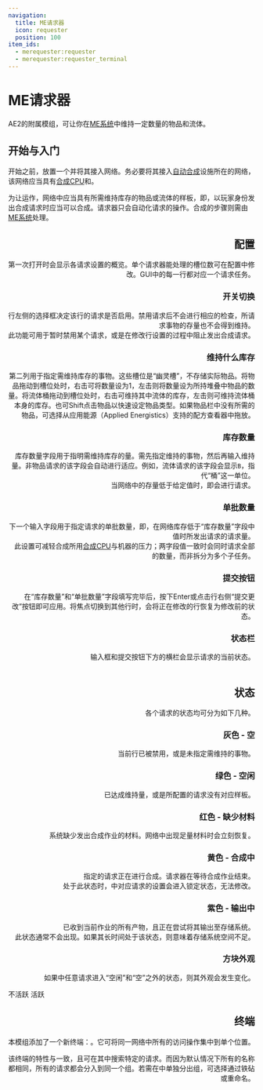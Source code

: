 ```yaml
---
navigation:
  title: ME请求器
  icon: requester
  position: 100
item_ids:
  - merequester:requester
  - merequester:requester_terminal
---
```


# ME请求器

<Row>
  <ItemImage id="requester" scale="3"/>
  <ItemImage id="requester_terminal" scale="3"/>
</Row>

AE2的附属模组，可让你在[ME系统](ae2:getting-started.md#你的第一个ME系统)中维持一定数量的物品和流体。
<br/>

## 开始与入门

开始之前，放置一个<ItemLink id="requester"/>并将其接入网络。务必要将其接入[自动合成](ae2:ae2-mechanics/autocrafting.md)设施所在的网络，该网络应当具有[合成CPU](ae2:ae2-mechanics/autocrafting.md#合成CPU)和<ItemLink id="ae2:pattern_provider"/>。

<RecipeFor id="requester"/>

为让<ItemLink id="requester"/>运作，网络中应当具有所需维持库存的物品或流体的样板，即，以玩家身份发出合成请求时应当可以合成。请求器只会自动化请求的操作。合成的步骤则需由[ME系统](ae2:getting-started.md#你的第一个ME系统)处理。
<br/>

<FloatingImage src="assets/gui.png" align="right"/>

## 配置

第一次打开<ItemLink id="requester"/>时会显示各请求设置的概览。单个请求器能处理的槽位数可在配置中修改。GUI中的每一行都对应一个请求任务。
<br/>

### 开关切换

行左侧的选择框决定该行的请求是否启用。禁用请求后不会进行相应的检查，所请求事物的存量也不会得到维持。<br/>
此功能可用于暂时禁用某个请求，或是在修改行设置的过程中阻止<ItemLink id="requester"/>发出合成请求。
<br/>

### 维持什么库存

第二列用于指定需维持库存的事物。这些槽位是“幽灵槽”，不存储实际物品。将物品拖动到槽位处时，右击可将数量设为1，左击则将数量设为所持堆叠中物品的数量。将流体桶拖动到槽位处时，右击可维持其中流体的库存，左击则可维持流体桶本身的库存。也可Shift点击物品以快速设定物品类型。如果物品栏中没有所需的物品，可选择从应用能源（Applied Energistics）支持的配方查看器中拖放。
<br/>

### 库存数量

库存数量字段用于指明需维持库存的量。需先指定维持的事物，然后再输入维持量。非物品请求的该字段会自动进行适应。例如，流体请求的该字段会显示`B`，指代“桶”这一单位。<br/>
当网络中的存量低于给定值时，<ItemLink id="requester"/>即会进行请求。
<br/>

### 单批数量

下一个输入字段用于指定请求的单批数量，即，在网络库存低于“库存数量”字段中值时所发出请求的请求量。<br/>
此设置可减轻合成所用[合成CPU](ae2:ae2-mechanics/autocrafting.md#合成CPU)与机器的压力；两字段值一致时会同时请求全部的数量，而非拆分为多个子任务。
<br/>

### 提交按钮

在“库存数量”和“单批数量”字段填写完毕后，按下Enter或点击行右侧“提交更改”按钮即可应用。将焦点切换到其他行时，会将正在修改的行恢复为修改前的状态。
<br/>

### 状态栏

输入框和提交按钮下方的横栏会显示请求的当前状态。
<br clear="all" />
<br/>

## 状态

各个请求的状态均可分为如下几种。
<br/>

### 灰色 - 空

当前行已被禁用，或是未指定需维持的事物。
<br/>

### 绿色 - 空闲

已达成维持量，或是所配置的请求没有对应样板。
<br/>

### 红色 - 缺少材料

系统缺少发出合成作业的材料。网络中出现足量材料时会立刻恢复。
<br/>

### 黄色 - 合成中

指定的请求正在进行合成。请求器在等待合成作业结束。<br/>
处于此状态时，<ItemLink id="requester"/>中对应请求的设置会进入锁定状态，无法修改。
<br/>

### 紫色 - 输出中

<ItemLink id="requester"/>已收到当前作业的所有产物，且正在尝试将其输出至存储系统。<br/>
此状态通常不会出现。如果其长时间处于该状态，则意味着存储系统空间不足。
<br/>

### 方块外观

如果<ItemLink id="requester"/>中任意请求进入“空闲”和“空”之外的状态，则其外观会发生变化。

<Row>
  <Column>
    不活跃
    <BlockImage id="requester" scale="3" p:active="false"/>
  </Column>
  <Column>
    活跃
    <BlockImage id="requester" scale="3" p:active="true"/>
  </Column>
</Row>
<br/>

## 终端

本模组添加了一个新终端：<ItemLink id="requester_terminal"/>。它可将同一网络中所有<ItemLink id="requester"/>的访问操作集中到单个位置。

该终端的特性与<ItemLink id="ae2:pattern_access_terminal"/>一致，且可在其中搜索特定的请求。而因为默认情况下所有<ItemLink id="requester"/>的名称都相同，所有的请求都会分入到同一个组。若需在<ItemLink id="requester_terminal"/>中单独分出<ItemLink id="requester"/>组，可选择通过铁砧或<ItemLink id="ae2:name_press"/>重命名。
